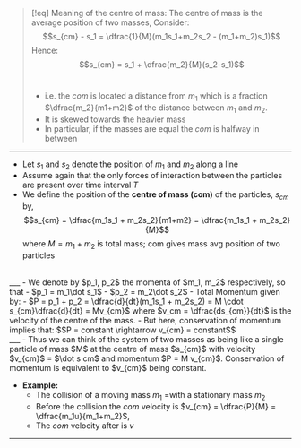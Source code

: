 >[!eq] Meaning of the centre of mass:
>The centre of mass is the average position of two masses, Consider:
>$$s_{cm} - s_1 = \dfrac{1}{M}(m_1s_1+m_2s_2 - (m_1+m_2)s_1)$$
>Hence:
>$$s_{cm} = s_1 + \dfrac{m_2}{M}(s_2-s_1)$$
><br>
>- i.e. the $com$ is located a distance from $m_1$ which is a fraction $\dfrac{m_2}{m1+m2}$ of the distance between $m_1$ and $m_2$.
>- It is skewed towards the heavier mass
>- In particular, if the masses are equal the $com$ is halfway in between 

___

- Let $s_1$ and $s_2$ denote the position of $m_1$ and $m_2$ along a line
- Assume again that the only forces of interaction between the particles are present over time interval $T$
- We define the position of the **centre of mass (com)** of the particles, $s_{cm}$ by,  
$$s_{cm} = \dfrac{m_1s_1 + m_2s_2}{m1+m2} = \dfrac{m_1s_1 + m_2s_2}{M}$$
			where $M = m_1+m_2$ is total mass; com gives mass avg position of two particles
<br>
___
- We denote by $p_1, p_2$ the momenta of $m_1, m_2$ respectively, so that
	- $p_1 = m_1\dot s_1$ 
	- $p_2 = m_2\dot s_2$
- Total Momentum given by:
	- $P = p_1 + p_2 = \dfrac{d}{dt}(m_1s_1 + m_2s_2) = M \cdot s_{cm}\dfrac{d}{dt} = Mv_{cm}$
	where $v_cm = \dfrac{ds_{cm}}{dt}$ is the velocity of the centre of the mass.
- But here, conservation of momentum implies that:
$$P = constant \rightarrow v_{cm} = constant$$
<br>
___
- Thus we can think of the system of two masses as being like a single  
particle of mass $M$ at the centre of mass $s_{cm}$ with velocity $v_{cm}$ = $\dot s cm$   
and momentum $P = M v_{cm}$. 
Conservation of momentum is equivalent to  $v_{cm}$ being constant.

- **Example:**
	- The collision of a moving mass $m_1$ =with a stationary mass $m_2$
	- Before the collision the $com$ velocity is $v_{cm} = \dfrac{P}{M} = \dfrac{m_1u}{m_1+m_2}$, 
	- The $com$ velocity after is $v$
___
